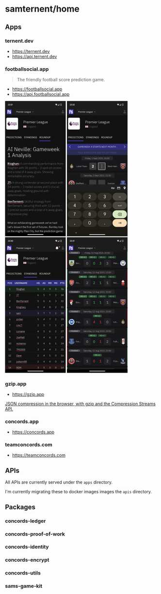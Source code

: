 # samternent/home

## Apps
### ternent.dev

- https://ternent.dev
- https://api.ternent.dev
### footballsocial.app

> The friendly football score prediction game.

- https://footballsocial.app
- https://api.footballsocial.app

<p float="left">
  <img src="./apps/footballsocial/src/assets/screenshots/ai.png" width="200" />
  <img src="./apps/footballsocial/src/assets/screenshots/predict.png" width="200" />
  <img src="./apps/footballsocial/src/assets/screenshots/table.png" width="200" />
  <img src="./apps/footballsocial/src/assets/screenshots/predictions.png" width="200" />
</p>

### gzip.app

- https://gzip.app

[JSON compression in the browser, with gzip and the Compression Streams API.](https://dev.to/samternent/json-compression-in-the-browser-with-gzip-and-the-compression-streams-api-4135)
### concords.app

- https://concords.app

### teamconcords.com

- https://teamconcords.com
## APIs

All APIs are currently served under the `apps` directory.

I'm currently migrating these to docker images images the `apis` directory.

## Packages

### concords-ledger
### concords-proof-of-work
### concords-identity
### concords-encrypt
### concords-utils
### sams-game-kit

